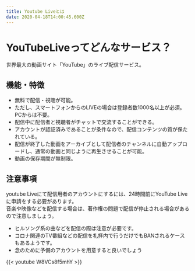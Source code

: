 ```yaml
---
title: Youtube Liveとは
date: 2020-04-18T14:00:45.600Z
---
```

# YouTubeLiveってどんなサービス？
世界最大の動画サイト「YouTube」のライブ配信サービス。

## 機能・特徴
- 無料で配信・視聴が可能。
- ただし、スマートフォンからのLIVEの場合は登録者数1000名以上が必須。PCからは不要。
- 配信中に配信者と視聴者がチャットで交流することができる。
- アカウントが認証済みであることが条件なので、配信コンテンツの質が保たれている。
- 配信が終了した動画をアーカイブとして配信者のチャンネルに自動アップロードし、通常の動画と同じように再生させることが可能。
- 動画の保存期間が無制限。

## 注意事項
youtube Liveにて配信用者のアカウントにするには、24時間前にYouTube Liveに申請をする必要があります。  
音楽や映像などを配信する場合は、著作権の問題で配信が停止される場合があるので注意しましょう。

- ヒルソング系の曲などを配信の際は注意が必要です。
- コロナ関連のTV番組などの配信を礼拝内で行うだけでもBANされるケースもあるようです。
- 念のために予備のアカウントを用意すると良いでしょう

{{< youtube W8VCs8f5mhY >}}


